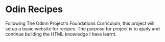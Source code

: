 # Odin Recipes

Following The Odinn Project's Foundations Curriculum, this project will setup a basic website for recipes. 
The purpose for project is to apply and continue building the HTML knowledge I have learnt.